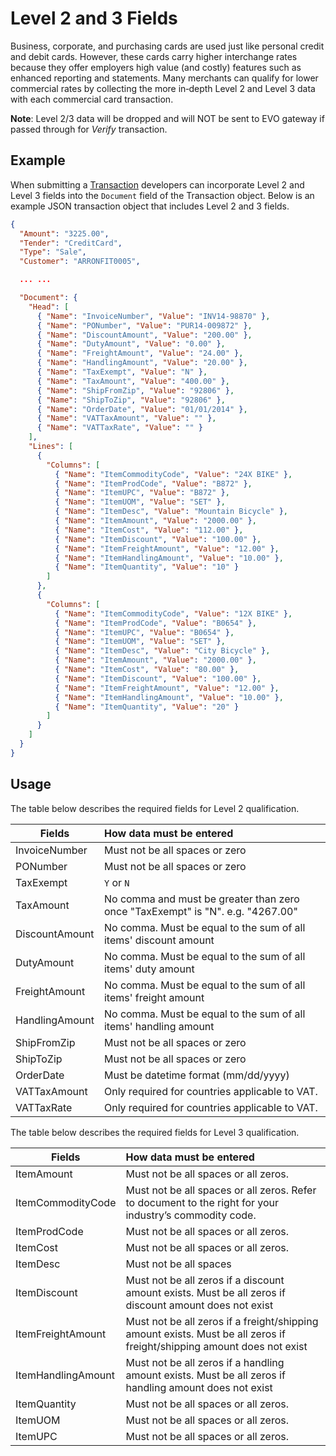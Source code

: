 # Level 2 and 3 Fields
Business, corporate, and purchasing cards are used just like personal credit and debit cards. However, these cards carry higher interchange rates because they offer employers high value (and costly) features such as enhanced reporting and statements. Many merchants can qualify for lower commercial rates  by collecting the more in‑depth Level 2 and Level 3 data with each commercial card transaction.

**Note**: Level 2/3 data will be dropped and will NOT be sent to EVO gateway if passed through for _Verify_ transaction.

## Example
When submitting a [Transaction](Objects.md#transaction) developers can incorporate Level 2 and Level 3 fields into the ``Document`` field of the Transaction object. Below is an example JSON transaction object that includes Level 2 and 3 fields.
```json
{
  "Amount": "3225.00",
  "Tender": "CreditCard",
  "Type": "Sale",
  "Customer": "ARRONFIT0005",

  ... ...

  "Document": {
    "Head": [
      { "Name": "InvoiceNumber", "Value": "INV14-98870" },
      { "Name": "PONumber", "Value": "PUR14-009872" },
      { "Name": "DiscountAmount", "Value": "200.00" },
      { "Name": "DutyAmount", "Value": "0.00" },
      { "Name": "FreightAmount", "Value": "24.00" },
      { "Name": "HandlingAmount", "Value": "20.00" },
      { "Name": "TaxExempt", "Value": "N" },
      { "Name": "TaxAmount", "Value": "400.00" },
      { "Name": "ShipFromZip", "Value": "92806" },
      { "Name": "ShipToZip", "Value": "92806" },
      { "Name": "OrderDate", "Value": "01/01/2014" },
      { "Name": "VATTaxAmount", "Value": "" },
      { "Name": "VATTaxRate", "Value": "" }
    ],
    "Lines": [
      {
        "Columns": [
          { "Name": "ItemCommodityCode", "Value": "24X BIKE" },
          { "Name": "ItemProdCode", "Value": "B872" },
          { "Name": "ItemUPC", "Value": "B872" },
          { "Name": "ItemUOM", "Value": "SET" },
          { "Name": "ItemDesc", "Value": "Mountain Bicycle" },
          { "Name": "ItemAmount", "Value": "2000.00" },
          { "Name": "ItemCost", "Value": "112.00" },
          { "Name": "ItemDiscount", "Value": "100.00" },
          { "Name": "ItemFreightAmount", "Value": "12.00" },
          { "Name": "ItemHandlingAmount", "Value": "10.00" },
          { "Name": "ItemQuantity", "Value": "10" }
        ]
      },
      {
        "Columns": [
          { "Name": "ItemCommodityCode", "Value": "12X BIKE" },
          { "Name": "ItemProdCode", "Value": "B0654" },
          { "Name": "ItemUPC", "Value": "B0654" },
          { "Name": "ItemUOM", "Value": "SET" },
          { "Name": "ItemDesc", "Value": "City Bicycle" },
          { "Name": "ItemAmount", "Value": "2000.00" },
          { "Name": "ItemCost", "Value": "80.00" },
          { "Name": "ItemDiscount", "Value": "100.00" },
          { "Name": "ItemFreightAmount", "Value": "12.00" },
          { "Name": "ItemHandlingAmount", "Value": "10.00" },
          { "Name": "ItemQuantity", "Value": "20" }
        ]
      }
    ]
  }
}
```
## Usage
The table below describes the required fields for Level 2 qualification.

| Fields             | How data must be entered|
| -------------------| :-----------------------|
| InvoiceNumber      | Must not be all spaces or zero|
| PONumber           | Must not be all spaces or zero|
| TaxExempt          | ``Y`` or ``N``               |
| TaxAmount          | No comma and must be greater than zero once "TaxExempt" is "N". e.g. "4267.00"|
| DiscountAmount     | No comma. Must be equal to the sum of all items' discount amount|
| DutyAmount         | No comma. Must be equal to the sum of all items' duty amount       |
| FreightAmount      | No comma. Must be equal to the sum of all items' freight amount |
| HandlingAmount     | No comma. Must be equal to the sum of all items' handling amount|
| ShipFromZip        | Must not be all spaces or zero|
| ShipToZip          | Must not be all spaces or zero|
| OrderDate          | Must be datetime format (mm/dd/yyyy)| 
| VATTaxAmount       | Only required for countries applicable to VAT.|
| VATTaxRate         | Only required for countries applicable to VAT.|

The table below describes the required fields for Level 3 qualification.

| Fields             | How data must be entered|
| -------------------| :-----------------------|
| ItemAmount         | Must not be all spaces or all zeros.  | 
| ItemCommodityCode  | Must not be all spaces or all zeros. Refer to document to the right for your industry’s commodity code. | 
| ItemProdCode       | Must not be all spaces or all zeros.   | 
| ItemCost           | Must not be all spaces or all zeros.|
| ItemDesc           | Must not be all spaces |
| ItemDiscount       | Must not be all zeros if a discount amount exists. Must be all zeros if discount amount does not exist|
| ItemFreightAmount  | Must not be all zeros if a freight/shipping amount exists. Must be all zeros if freight/shipping amount does not exist |
| ItemHandlingAmount | Must not be all zeros if a handling amount exists. Must be all zeros if handling amount does not exist|
| ItemQuantity       | Must not be all spaces or all zeros.|
| ItemUOM            | Must not be all spaces or all zeros.|
| ItemUPC            | Must not be all spaces or all zeros.|
 
